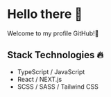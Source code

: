 <h1>Hello there 👋 </h1> 

Welcome to my profile GitHub!👋 <br>

## Stack Technologies 🔥

- TypeScript / JavaScript
- React / NEXT.js
- SCSS / SASS / Tailwind CSS
